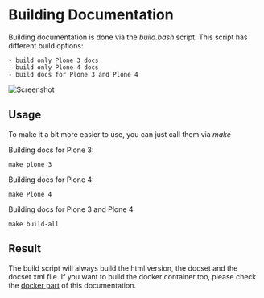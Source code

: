# Building Documentation

Building documentation is done via the *build.bash* script.
This script has different build options:

    - build only Plone 3 docs
    - build only Plone 4 docs
    - build docs for Plone 3 and Plone 4

![Screenshot](img/mr.publisher_help.png)


## Usage

To make it a bit more easier to use, you can just call them via *make*

Building docs for Plone 3:

    make plone 3

Building docs for Plone 4:

    make Plone 4

Building docs for Plone 3 and Plone 4

    make build-all


## Result

The build script will always build the html version, the docset and the docset xml file.
If you want to build the docker container too, please check the [docker part](docker.md) of this  documentation.
